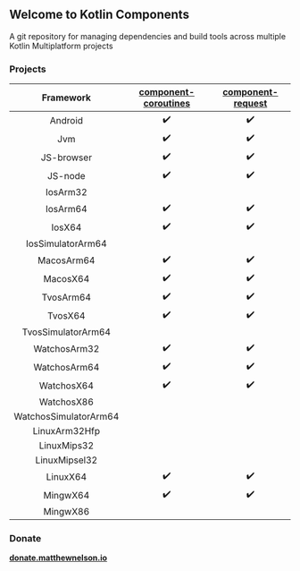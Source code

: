 ## Welcome to Kotlin Components

A git repository for managing dependencies and build tools across multiple Kotlin Multiplatform projects

### Projects

|       Framework       | [component-coroutines](https://github.com/05nelsonm/component-coroutines) | [component-request](https://github.com/05nelsonm/component-request) |
| :-------------------: | :---------------------------: | :---------------------------: |
| Android               | ✔️                             | ✔️                             |
| Jvm                   | ✔️                             | ✔️                             |
| JS-browser            | ✔️                             | ✔️                             |
| JS-node               | ✔️                             | ✔️                             |
| IosArm32              |                               |                               |
| IosArm64              | ✔️                             | ✔️                             |
| IosX64                | ✔️                             | ✔️                             |
| IosSimulatorArm64     |                               |                               |
| MacosArm64            | ✔️                             | ✔️                             |
| MacosX64              | ✔️                             | ✔️                             |
| TvosArm64             | ✔️                             | ✔️                             |
| TvosX64               | ✔️                             | ✔️                             |
| TvosSimulatorArm64    |                               |                               |
| WatchosArm32          | ✔️                             | ✔️                             |
| WatchosArm64          | ✔️                             | ✔️                             |
| WatchosX64            | ✔️                             | ✔️                             |
| WatchosX86            |                               |                               |
| WatchosSimulatorArm64 |                               |                               |
| LinuxArm32Hfp         |                               |                               |
| LinuxMips32           |                               |                               |
| LinuxMipsel32         |                               |                               |
| LinuxX64              | ✔️                             | ✔️                             |
| MingwX64              | ✔️                             | ✔️                             |
| MingwX86              |                               |                               |

### Donate

**[donate.matthewnelson.io](https://donate.matthewnelson.io)**

